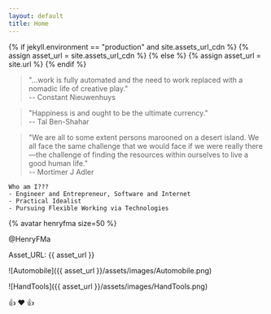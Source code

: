 ```yaml
---
layout: default
title: Home
---
```


{% if jekyll.environment == "production" and site.assets_url_cdn %}
  {% assign asset_url = site.assets_url_cdn %}
{% else %}
  {% assign asset_url = site.url %}
{% endif %}

> "...work is fully automated and the need to work replaced with a nomadic life of creative play."   
> -- Constant Nieuwenhuys

> "Happiness is and ought to be the ultimate currency."   
> -- Tal Ben-Shahar

> "We are all to some extent persons marooned on a desert island. We all face the same challenge that we would face if we were really there—the challenge of finding the resources within ourselves to live a good human life."   
> -- Mortimer J Adler

```
Who am I???
- Engineer and Entrepreneur, Software and Internet
- Practical Idealist
- Pursuing Flexible Working via Technologies
```

{% avatar henryfma size=50 %}

@HenryFMa

Asset_URL: {{ asset_url }}

![Automobile]({{ asset_url }}/assets/images/Automobile.png)

![HandTools]({{ asset_url }}/assets/images/HandTools.png)

:+1: :heart: :+1: